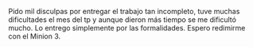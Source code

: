 Pido mil disculpas por entregar el trabajo tan incompleto, tuve muchas dificultades el mes del tp y aunque dieron más tiempo se me dificultó mucho.
Lo entrego simplemente por las formalidades. Espero redimirme con el Minion 3.
